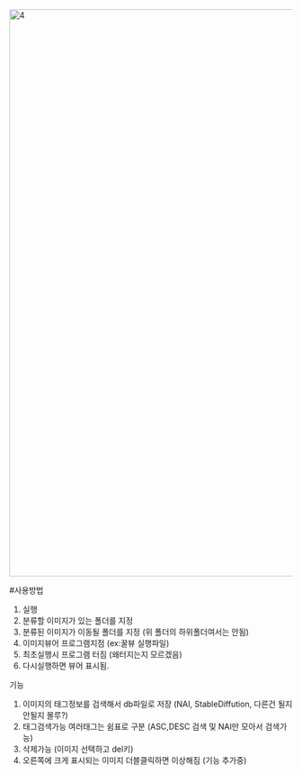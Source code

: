 <img width="1007" alt="4" src="https://github.com/user-attachments/assets/3ce9ae85-303e-43b5-9891-061d02481029">

#사용방법

1. 실행
2. 분류할 이미지가 있는 폴더를 지정
3. 분류된 이미지가 이동될 폴더를 지정 (위 폴더의 하위폴더여서는 안됨)
4. 이미지뷰어 프로그램지점 (ex:꿀뷰 실행파일)
5. 최초실행시 프로그램 터짐 (왜터지는지 모르겠음)
6. 다시실행하면 뷰어 표시됨.

기능
1. 이미지의 태그정보를 검색해서 db파일로 저장 (NAI, StableDiffution, 다른건 될지 안될지 몰루?)
2. 태그검색가능 여러태그는 쉼표로 구분 (ASC,DESC 검색 및 NAI만 모아서 검색가능)
3. 삭제가능 (이미지 선택하고 del키)
4. 오른쪽에 크게 표시되는 이미지 더블클릭하면 이상해짐 (기능 추가중)
